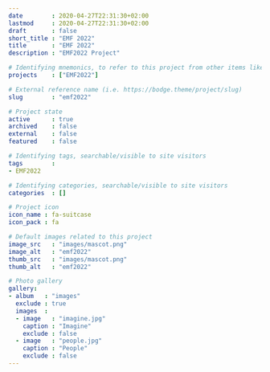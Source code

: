 ```yaml
---
date        : 2020-04-27T22:31:30+02:00
lastmod     : 2020-04-27T22:31:30+02:00
draft       : false
short_title : "EMF 2022"
title       : "EMF 2022"
description : "EMF2022 Project"

# Identifying mnemonics, to refer to this project from other items like blogs, etc.
projects    : ["EMF2022"]

# External reference name (i.e. https://bodge.theme/project/slug)
slug        : "emf2022"

# Project state
active      : true
archived    : false
external    : false
featured    : false

# Identifying tags, searchable/visible to site visitors
tags        :
- EMF2022

# Identifying categories, searchable/visible to site visitors
categories  : []

# Project icon
icon_name : fa-suitcase
icon_pack : fa

# Default images related to this project
image_src   : "images/mascot.png"
image_alt   : "emf2022"
thumb_src   : "images/mascot.png"
thumb_alt   : "emf2022"

# Photo gallery
gallery:
- album   : "images"
  exclude : true
  images  :
  - image   : "imagine.jpg"
    caption : "Imagine"
    exclude : false
  - image   : "people.jpg"
    caption : "People"
    exclude : false
---
```

